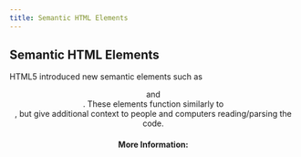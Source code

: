 ```yaml
---
title: Semantic HTML Elements
---
```

## Semantic HTML Elements

HTML5 introduced new semantic elements such as <header> and <footer>.  These elements function similarly to <div>, but give additional context to people and computers reading/parsing the code.

#### More Information:
<!-- Please add any articles you think might be helpful to read before writing the article -->


